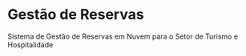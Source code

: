 # Gestão de Reservas
Sistema de Gestão de Reservas em Nuvem para o Setor de Turismo e Hospitalidade
